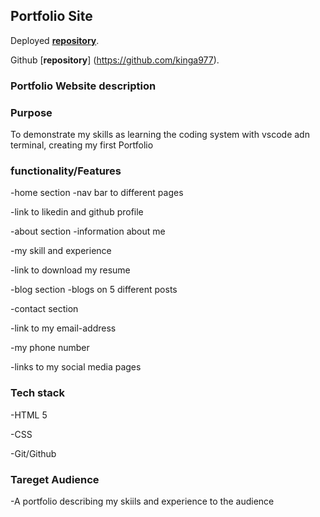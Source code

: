 ## Portfolio Site
Deployed [**repository**](https://cranky-babbage-d33d55.netlify.app/).

Github [**repository**] (https://github.com/kinga977).

### Portfolio Website description
### Purpose
To demonstrate my skills as learning the coding system with vscode adn terminal, creating my first Portfolio

### functionality/Features

-home section
   -nav bar to different pages

   -link to likedin and github profile

-about section
   -information about me

   -my skill and experience

   -link to download my resume

-blog section
   -blogs on 5 different posts

-contact section

   -link to my email-address

   -my phone number
   
   -links to my social media pages

   ### Tech stack
   -HTML 5 

   -CSS

   -Git/Github

   ### Tareget Audience
   -A portfolio describing my skiils and experience to the audience

